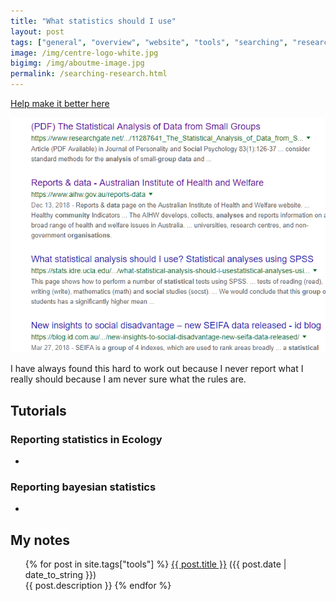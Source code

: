 ```yaml
---
title: "What statistics should I use"
layout: post
tags: ["general", "overview", "website", "tools", "searching", "research"]
image: /img/centre-logo-white.jpg
bigimg: /img/aboutme-image.jpg
permalink: /searching-research.html
---
```


<a href="{{ site.github.repository_url }}/tree/master/{{ page.relative_path }}" align = "center">Help make it better here</a>

![1560990182973](../img/1560990182973-1560990209718.png)

I have always found this hard to work out because I never report what I really should because I am never sure what the rules are.

## Tutorials

### Reporting statistics in Ecology

- 

### Reporting bayesian statistics

- 

## My notes

<div class="post">
<ul>
{% for post in site.tags["tools"] %}
  <a href="{{ post.url }}">{{ post.title }}</a> ({{ post.date | date_to_string }})<br>
    {{ post.description }}
{% endfor %}
</ul>
</div>